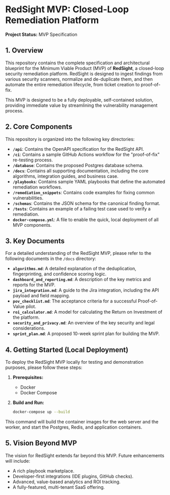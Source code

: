 # RedSight MVP: Closed-Loop Remediation Platform

**Project Status:** MVP Specification

## 1. Overview

This repository contains the complete specification and architectural blueprint for the Minimum Viable Product (MVP) of **RedSight**, a closed-loop security remediation platform. RedSight is designed to ingest findings from various security scanners, normalize and de-duplicate them, and then automate the entire remediation lifecycle, from ticket creation to proof-of-fix.

This MVP is designed to be a fully deployable, self-contained solution, providing immediate value by streamlining the vulnerability management process.

## 2. Core Components

This repository is organized into the following key directories:

- **`/api`**: Contains the OpenAPI specification for the RedSight API.
- **`/ci`**: Contains a sample GitHub Actions workflow for the "proof-of-fix" re-testing process.
- **`/database`**: Contains the proposed Postgres database schema.
- **`/docs`**: Contains all supporting documentation, including the core algorithms, integration guides, and business case.
- **`/playbooks`**: Contains sample YAML playbooks that define the automated remediation workflows.
- **`/remediation_snippets`**: Contains code examples for fixing common vulnerabilities.
- **`/schemas`**: Contains the JSON schema for the canonical finding format.
- **`/tests`**: Contains an example of a failing test case used to verify a remediation.
- **`docker-compose.yml`**: A file to enable the quick, local deployment of all MVP components.

## 3. Key Documents

For a detailed understanding of the RedSight MVP, please refer to the following documents in the `/docs` directory:

- **`algorithms.md`**: A detailed explanation of the deduplication, fingerprinting, and confidence scoring logic.
- **`dashboard_and_reporting.md`**: A description of the key metrics and reports for the MVP.
- **`jira_integration.md`**: A guide to the Jira integration, including the API payload and field mapping.
- **`pov_checklist.md`**: The acceptance criteria for a successful Proof-of-Value pilot.
- **`roi_calculator.md`**: A model for calculating the Return on Investment of the platform.
- **`security_and_privacy.md`**: An overview of the key security and legal considerations.
- **`sprint_plan.md`**: A proposed 10-week sprint plan for building the MVP.

## 4. Getting Started (Local Deployment)

To deploy the RedSight MVP locally for testing and demonstration purposes, please follow these steps:

1.  **Prerequisites:**
    - Docker
    - Docker Compose

2.  **Build and Run:**
    ```bash
    docker-compose up --build
    ```

This command will build the container images for the web server and the worker, and start the Postgres, Redis, and application containers.

## 5. Vision Beyond MVP

The vision for RedSight extends far beyond this MVP. Future enhancements will include:
- A rich playbook marketplace.
- Developer-first integrations (IDE plugins, GitHub checks).
- Advanced, value-based analytics and ROI tracking.
- A fully-featured, multi-tenant SaaS offering.
